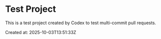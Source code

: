 # Test Project

This is a test project created by Codex to test multi-commit pull requests.

Created at: 2025-10-03T13:51:33Z
